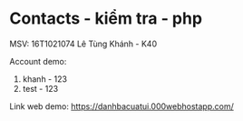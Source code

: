 # Contacts - kiểm tra - php
MSV: 16T1021074
Lê Tùng Khánh - K40

Account demo: 
  1. khanh - 123
  2. test - 123
  
 Link web demo: https://danhbacuatui.000webhostapp.com/

